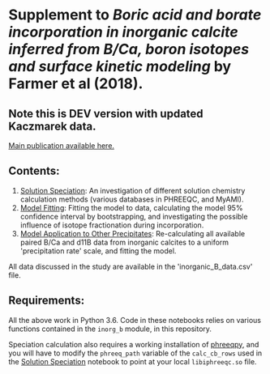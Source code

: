 # Supplement to *Boric acid and borate incorporation in inorganic calcite inferred from B/Ca, boron isotopes and surface kinetic modeling* by Farmer et al (2018).

## Note this is DEV version with updated Kaczmarek data.

[Main publication available here.](https://doi.org/10.1016/j.gca.2018.10.008)

## Contents:

1. [Solution Speciation](http://nbviewer.jupyter.org/github/oscarbranson/Farmer_2018_Supplement/blob/dev/Solution%20Speciation.ipynb): An investigation of different solution chemistry calculation methods (various databases in PHREEQC, and MyAMI).
2. [Model Fitting](http://nbviewer.jupyter.org/github/oscarbranson/Farmer_2018_Supplement/blob/dev/Model%20Fitting.ipynb): Fitting the model to data, calculating the model 95% confidence interval by bootstrapping, and investigating the possible influence of isotope fractionation during incorporation.
3. [Model Application to Other Precipitates](http://nbviewer.jupyter.org/github/oscarbranson/Farmer_2018_Supplement/blob/dev/Model%20Application%20to%20Other%20Precipitates.ipynb): Re-calculating all available paired B/Ca and d11B data from inorganic calcites to a uniform 'precipitation rate' scale, and fitting the model.

All data discussed in the study are available in the 'inorganic_B_data.csv' file.

## Requirements:

All the above work in Python 3.6. Code in these notebooks relies on various functions contained in the `inorg_b` module, in this repository. 

Speciation calculation also requires a working installation of [phreeqpy](http://www.phreeqpy.com/), and you will have to modify the `phreeq_path` variable of the `calc_cb_rows` used in the [Solution Speciation](http://nbviewer.jupyter.org/github/oscarbranson/Farmer_2018_Supplement/blob/dev/Solution%20Speciation.ipynb) notebook to point at your local `libiphreeqc.so` file.